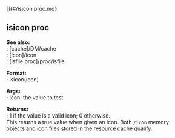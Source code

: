 []{#/isicon proc.md}    
## isicon proc    
**See also:**    
:   [cache]/DM/cache    
:   [icon]/icon    
:   [isfile proc]/proc/isfile    
<!-- -->    
**Format:**    
:   isicon(Icon)    
<!-- -->    
**Args:**    
:   Icon: the value to test    
<!-- -->    
**Returns:**    
:   1 if the value is a valid icon; 0 otherwise.    
This returns a true value when given an icon. Both `/icon` memory    
objects and icon files stored in the resource cache qualify.  